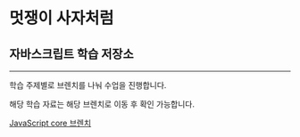 # 멋쟁이 사자처럼

## 자바스크립트 학습 저장소

---

학습 주제별로 브렌치를 나눠 수업을 진행합니다.

해당 학습 자료는 해당 브렌치로 이동 후 확인 가능합니다.

[JavaScript core 브렌치](https://www.naver.com)
